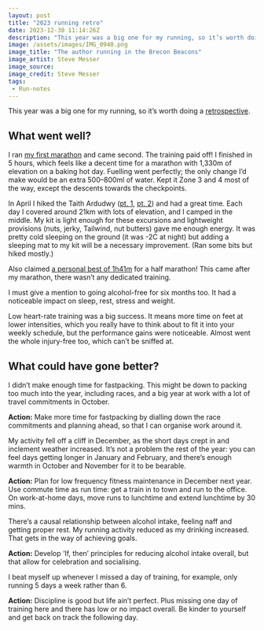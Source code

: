 ```yaml
---
layout: post
title: "2023 running retro"
date: 2023-12-30 11:14:26Z
description: "This year was a big one for my running, so it’s worth doing a retrospective."
image: /assets/images/IMG_0940.png
image_title: "The author running in the Brecon Beacons"
image_artist: Steve Messer
image_source:
image_credit: Steve Messer
tags:
 - Run-notes
---
```


This year was a big one for my running, so it’s worth doing a [retrospective](https://www.atlassian.com/team-playbook/plays/retrospective). 

## What went well?

I ran [my first marathon](https://www.strava.com/activities/9814594808/overview) and came second. The training paid off! I finished in 5 hours, which feels like a decent time for a marathon with 1,330m of elevation on a baking hot day. Fuelling went perfectly; the only change I’d make would be an extra 500–800ml of water. Kept it Zone 3 and 4 most of the way, except the descents towards the checkpoints.

In April I hiked the Taith Ardudwy ([pt. 1](https://www.strava.com/activities/8948537206), [pt. 2](https://www.strava.com/activities/8954385528)) and had a great time. Each day I covered around 21km with lots of elevation, and I camped in the middle. My kit is light enough for these excursions and lightweight provisions (nuts, jerky, Tailwind, nut butters) gave me enough energy. It was pretty cold sleeping on the ground (it was -2C at night) but adding a sleeping mat to my kit will be a necessary improvement. (Ran some bits but hiked mostly.)

Also claimed [a personal best of 1h41m](https://www.strava.com/activities/9998547431/overview) for a half marathon! This came after my marathon, there wasn’t any dedicated training. 

I must give a mention to going alcohol-free for six months too. It had a noticeable impact on sleep, rest, stress and weight. 

Low heart-rate training was a big success. It means more time on feet at lower intensities, which you really have to think about to fit it into your weekly schedule, but the performance gains were noticeable. Almost went the whole injury-free too, which can’t be sniffed at.

## What could have gone better?

I didn’t make enough time for fastpacking. This might be down to packing too much into the year, including races, and a big year at work with a lot of travel commitments in October. 

**Action:** Make more time for fastpacking by dialling down the race commitments and planning ahead, so that I can organise work around it.

My activity fell off a cliff in December, as the short days crept in and inclement weather increased. It’s not a problem the rest of the year: you can feel days getting longer in January and February, and there’s enough warmth in October and November for it to be bearable.

**Action:** Plan for low frequency fitness maintenance in December next year. Use commute time as run time: get a train in to town and run to the office. On work-at-home days, move runs to lunchtime and extend lunchtime by 30 mins.

There’s a causal relationship between alcohol intake, feeling naff and getting proper rest. My running activity reduced as my drinking increased. That gets in the way of achieving goals.

**Action:** Develop ‘If, then’ principles for reducing alcohol intake overall, but that allow for celebration and socialising.

I beat myself up whenever I missed a day of training, for example, only running 5 days a week rather than 6. 

**Action:** Discipline is good but life ain’t perfect. Plus missing one day of training here and there has low or no impact overall. Be kinder to yourself and get back on track the following day.